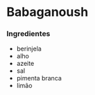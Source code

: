 # **Babaganoush**

### **Ingredientes**

 - berinjela
 - alho
 - azeite
 - sal
 - pimenta branca
 - limão
 


